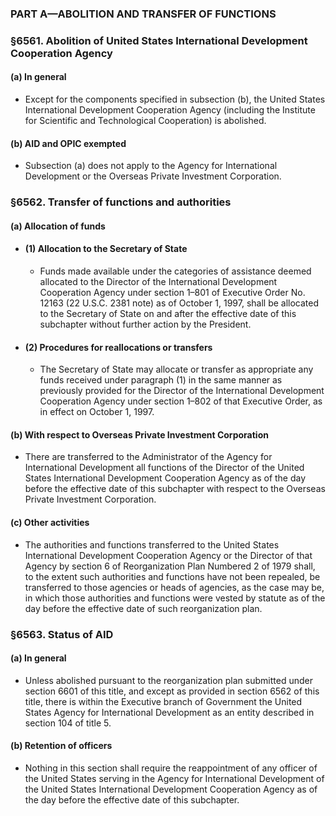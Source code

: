 ### PART A—ABOLITION AND TRANSFER OF FUNCTIONS

### §6561. Abolition of United States International Development Cooperation Agency
#### (a) In general
* Except for the components specified in subsection (b), the United States International Development Cooperation Agency (including the Institute for Scientific and Technological Cooperation) is abolished.

#### (b) AID and OPIC exempted
* Subsection (a) does not apply to the Agency for International Development or the Overseas Private Investment Corporation.

### §6562. Transfer of functions and authorities
#### (a) Allocation of funds
* #### (1) Allocation to the Secretary of State
  * Funds made available under the categories of assistance deemed allocated to the Director of the International Development Cooperation Agency under section 1–801 of Executive Order No. 12163 (22 U.S.C. 2381 note) as of October 1, 1997, shall be allocated to the Secretary of State on and after the effective date of this subchapter without further action by the President.

* #### (2) Procedures for reallocations or transfers
  * The Secretary of State may allocate or transfer as appropriate any funds received under paragraph (1) in the same manner as previously provided for the Director of the International Development Cooperation Agency under section 1–802 of that Executive Order, as in effect on October 1, 1997.

#### (b) With respect to Overseas Private Investment Corporation
* There are transferred to the Administrator of the Agency for International Development all functions of the Director of the United States International Development Cooperation Agency as of the day before the effective date of this subchapter with respect to the Overseas Private Investment Corporation.

#### (c) Other activities
* The authorities and functions transferred to the United States International Development Cooperation Agency or the Director of that Agency by section 6 of Reorganization Plan Numbered 2 of 1979 shall, to the extent such authorities and functions have not been repealed, be transferred to those agencies or heads of agencies, as the case may be, in which those authorities and functions were vested by statute as of the day before the effective date of such reorganization plan.

### §6563. Status of AID
#### (a) In general
* Unless abolished pursuant to the reorganization plan submitted under section 6601 of this title, and except as provided in section 6562 of this title, there is within the Executive branch of Government the United States Agency for International Development as an entity described in section 104 of title 5.

#### (b) Retention of officers
* Nothing in this section shall require the reappointment of any officer of the United States serving in the Agency for International Development of the United States International Development Cooperation Agency as of the day before the effective date of this subchapter.